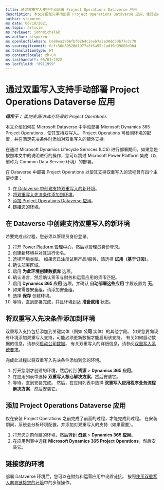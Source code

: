 ```yaml
---
title: 通过双重写入支持手动部署 Project Operations Dataverse 应用
description: 本文介绍如何手动部署 Project Operations Dataverse 应用，使其支持双写入。
author: stsporen
ms.date: 06/18/2021
ms.topic: article
ms.reviewer: johnmichalak
ms.author: stsporen
ms.openlocfilehash: be80ea3956fbf0264c2eeb7a5e30dd50b77e3c78
ms.sourcegitcommit: 6cfc50d89528df977a8f6a55c1ad39d99800d9b4
ms.translationtype: HT
ms.contentlocale: zh-CN
ms.lasthandoff: 06/03/2022
ms.locfileid: "8911999"
---
```

# <a name="manually-deploy-the-project-operations-dataverse-app-with-dual-write-support"></a>通过双重写入支持手动部署 Project Operations Dataverse 应用

_**适用于：** 面向资源/非库存场景的 Project Operations_

本文介绍如何在 Microsoft Dataverse 中手动部署 Microsoft Dynamics 365 Project Operations，使其支持双写入。 Project Operations 可检测环境的配置，并在满足先决条件时添加对双重写入的额外支持。

在通过 Microsoft Dynamics Lifecycle Services (LCS) 进行部署期间，如果您是按照本文中的说明进行的操作，您可以跳过 Microsoft Power Platform 集成（以前称为 Common Data Service 环境）的部署。

在 Dataverse 中部署 Project Operations 以使其支持双重写入的流程具有四个主要步骤：

1. [在 Dataverse 中创建支持双重写入的新环境](#create)。
2. [将双重写入先决条件添加到环境](#prerequisites)。
3. [添加 Project Operations Dataverse 应用](#dataverse)。
4. [链接您的环境](#link)。

## <a name="create-a-new-environment-in-dataverse-that-supports-dual-write"></a><a name="create"></a>在 Dataverse 中创建支持双重写入的新环境

若要完成此过程，您必须以管理员身份登录。

1. 打开 [Power Platform 管理中心](https://admin.powerplatform.com)，然后以管理员身份登录。
2. 创建新环境并对其进行命名。
3. 选择环境类型。 如果您已注册试用产品/服务，请选择 **试用（基于订阅）**。
4. 确认部署区域。
5. 启用 **为此环境创建数据库** 选项。 
6. 确认语言，然后确认货币与财务和运营应用的货币匹配。
7. 启用 **Dynamics 365 应用** 选项，并确认 **自动部署这些应用** 字段设置为 **无**。
8. 如果需要安全组，请添加安全组。
9. 选择 **保存** 创建环境。
10. 等待，直到部署完成，并且环境到达 **准备就绪** 状态。

## <a name="add-dual-write-prerequisites-to-the-environment"></a><a name="prerequisites"></a>将双重写入先决条件添加到环境

双重写入支持包括添加到关键实体（例如 **公司** 实体）的其他字段。 如果您要向现有环境添加双重写入支持，可能必须更新数据才能启用该支持。 有关如何启动数据的信息，请参阅[启动公司数据](/dynamics365/fin-ops-core/dev-itpro/data-entities/dual-write/bootstrap-company-data)。 有关双重写入的详细信息，请参阅[双重写入系统要求](/dynamics365/fin-ops-core/dev-itpro/data-entities/dual-write/dual-write-system-req)。

完成此过程以将双重写入先决条件添加到您的环境。

1. 打开您刚才创建的环境，然后转到 **资源** \> **Dynamics 365 应用**。
2. 在应用列表中选择 **双重写入核心解决方案**，然后安装它。
3. 等待，直到安装完成。 然后，在应用列表中选择 **双重写入应用程序业务流程解决方案**，然后安装它。

## <a name="add-the-project-operations-dataverse-app"></a><a name="dataverse"></a>添加 Project Operations Dataverse 应用

仅在安装 Project Operations 之前完成了前面的过程，才能完成此过程。 在安装期间，系统会分析环境配置，并添加对双重写入的支持（如果需要）。

1. 打开您之前创建的环境，然后转到 **资源** \> **Dynamics 365 应用**。
2. 在应用列表中选择 **Microsoft Dynamics 365 Project Operations**，然后安装它。

## <a name="link-your-environments"></a><a name="link"></a>链接您的环境

部署 Dataverse 环境后，您可以在财务和运营应用中设置链接。 按照[使用双重写入向导链接您的环境](/dynamics365/fin-ops-core/dev-itpro/data-entities/dual-write/link-your-environment)中的步骤操作。
